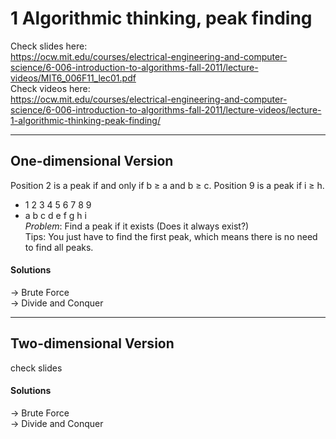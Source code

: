 1	Algorithmic thinking, peak finding  
===

Check slides here:  
https://ocw.mit.edu/courses/electrical-engineering-and-computer-science/6-006-introduction-to-algorithms-fall-2011/lecture-videos/MIT6_006F11_lec01.pdf  
Check videos here:  
https://ocw.mit.edu/courses/electrical-engineering-and-computer-science/6-006-introduction-to-algorithms-fall-2011/lecture-videos/lecture-1-algorithmic-thinking-peak-finding/  

---

## One-dimensional Version  
Position 2 is a peak if and only if b ≥ a and b ≥ c. Position 9 is a peak if i ≥ h.
+ 1 2 3 4 5 6 7 8 9  
+ a b c d e f g h i  
<em>Problem</em>: Find a peak if it exists (Does it always exist?)  
Tips: You just have to find the first peak, which means there is no need to find all peaks.
#### Solutions
-> Brute Force  
-> Divide and Conquer  

---

## Two-dimensional Version  
check slides
#### Solutions
-> Brute Force  
-> Divide and Conquer  
